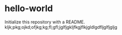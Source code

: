 # hello-world
Initialize this repository with a README.
kljk;pkg;ojkd;ofjkg;kg;fl;gfl;jglfjgkljfkgjflkjgldlgdfljglfjgljg
